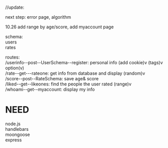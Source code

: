 
//update:

next step: error page, algorithm


10.26 add range by age/score, add myaccount page


schema:<br>
 users<br>
 rates<br>
 
routes:<br>
 /userinfo--post--UserSchema--register: personal info (add cookie)v (tags)v option(v)<br>
 /rate--get---rateone: get info from database and display (random)v <br>
 /score--post--RateSchema: save age& score <br>
 /liked--get--likeones: find the people the user rated (range)v<br>
 /whoami--get--myaccount: display my info<br>











# NEED

node.js<br>
handlebars <br>
moongoose<br>
express <br>


